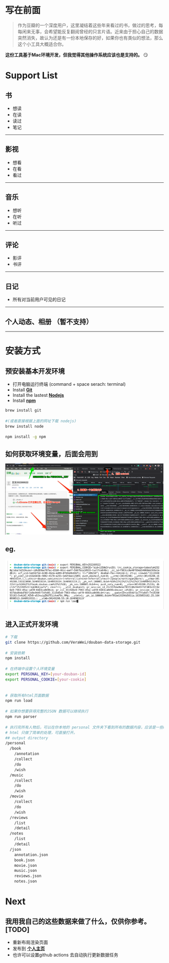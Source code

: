 # 写在前面
> 作为豆瓣的一个深度用户，这里凝结着这些年来看过的书，做过的思考，每每闲来无事，会希望能反复翻阅曾经的只言片语。近来由于担心自己的数据突然消失，故认为还是有一份本地保存的好，如果你也有类似的想法，那么这个小工具大概适合你。

**这份工具基于Mac环境开发，但我觉得其他操作系统应该也是支持的。** :smirk:

# Support List
## 书
- 想读
- 在读
- 读过
- 笔记
***

## 影视
- 想看
- 在看
- 看过
***

## 音乐
- 想听
- 在听
- 听过
***

## 评论
- 影评
- 书评
***

## 日记
- 所有对当前用户可见的日记
***

## 个人动态、相册 （暂不支持）
***

# 安装方式
## 预安装基本开发环境
- 打开电脑运行终端 (command + space serach: terminal)
- Install **[Git](https://git-scm.com/download/mac)**
- Install the lastest **[Nodejs](https://nodejs.org/en/)**
- Install **[npm](https://docs.npmjs.com/downloading-and-installing-node-js-and-npm)**

```bash
brew install git

#(或者直接根据上面的网址下载 nodejs)
brew install node

npm install -g npm
```

## 如何获取环境变量，后面会用到
![instruction](assets/instruction.png)
## eg.
![terminal](assets/terminal.png)


## 进入正式开发环境
```bash
# 下载
git clone https://github.com/VeraWei/douban-data-storage.git

# 安装依赖
npm install

# 在终端中设置个人环境变量
export PERSONAL_KEY=[your-douban-id]
export PERSONAL_COOKIE=[your-cookie]


# 获取所有html页面数据
npm run load

# 如果你想要获得完整的JSON 数据可以继续执行
npm run parser

# 执行完所有人物后，可以在你本地的 personal 文件夹下看到所有的数据内容，应该是一些html和几份json文件
# html 只做了简单的处理，可直接打开。
## output directory
/personal
  /book
    /annotation
    /collect
    /do
    /wish
  /music
    /collect
    /do
    /wish
  /movie
    /collect
    /do
    /wish
  /reviews
    /list
    /detail
  /notes
    /list
    /detail
  /json
    annotation.json
    book.json
    movie.json
    music.json
    reviews.json
    notes.json
```

# Next
## 我用我自己的这些数据来做了什么，仅供你参考。[TODO]
- 重新布局渲染页面
- 发布到 **[个人主页](https://verawei.github.io/mymind)**
- 也许可以设置github actions 去自动执行更新数据任务